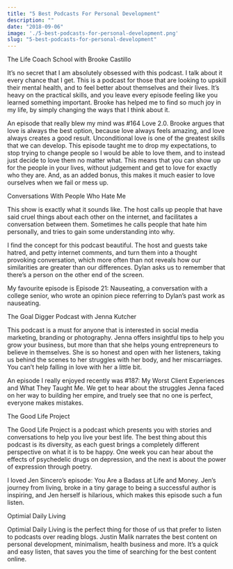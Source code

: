 ```yaml
---
title: "5 Best Podcasts For Personal Development"
description: ""
date: "2018-09-06"
image: './5-best-podcasts-for-personal-development.png'
slug: "5-best-podcasts-for-personal-development"
---
```


The Life Coach School with Brooke Castillo

It’s no secret that I am absolutely obsessed with this podcast. I talk about it every chance that I get. This is a podcast for those that are looking to upskill their mental health, and to feel better about themselves and their lives. It’s heavy on the practical skills, and you leave every episode feeling like you learned something important. Brooke has helped me to find so much joy in my life, by simply changing the ways that I think about it.

An episode that really blew my mind was #164 Love 2.0.
Brooke argues that love is always the best option, because love always feels amazing, and love always creates a good result. Unconditional love is one of the greatest skills that we can develop. This episode taught me to drop my expectations, to stop trying to change people so I would be able to love them, and to instead just decide to love them no matter what. This means that you can show up for the people in your lives, without judgement and get to love for exactly who they are. And, as an added bonus, this makes it much easier to love ourselves when we fail or mess up.

Conversations With People Who Hate Me

This show is exactly what it sounds like. The host calls up people that have said cruel things about each other on the internet, and facilitates a conversation between them. Sometimes he calls people that hate him personally, and tries to gain some understanding into why.

I find the concept for this podcast beautiful. The host and guests take hatred, and petty internet comments, and turn them into a thought provoking conversation, which more often than not reveals how our similarities are greater than our differences. Dylan asks us to remember that there’s a person on the other end of the screen.

My favourite episode is Episode 21: Nauseating, a conversation with a college senior, who wrote an opinion piece referring to Dylan’s past work as nauseating.

The Goal Digger Podcast with Jenna Kutcher

This podcast is a must for anyone that is interested in social media marketing, branding or photography. Jenna offers insightful tips to help you grow your business, but more than that she helps young entrepreneurs to believe in themselves. She is so honest and open with her listeners, taking us behind the scenes to her struggles with her body, and her miscarriages. You can’t help falling in love with her a little bit.

An episode I really enjoyed recently was #187: My Worst Client Experiences and What They Taught Me. We get to hear about the struggles Jenna faced on her way to building her empire, and truely see that no one is perfect, everyone makes mistakes.

The Good Life Project

The Good Life Project is a podcast which presents you with stories and conversations to help you live your best life. The best thing about this podcast is its diversity, as each guest brings a completely different perspective on what it is to be happy. One week you can hear about the effects of psychedelic drugs on depression, and the next is about the power of expression through poetry.

I loved Jen Sincero’s episode: You Are a Badass at Life and Money. Jen’s journey from living, broke in a tiny garage to being a successful author is inspiring, and Jen herself is hilarious, which makes this episode such a fun listen.

Optimial Daily Living

Optimial Daily Living is the perfect thing for those of us that prefer to listen to podcasts over reading blogs. Justin Malik narrates the best content on personal development, minimalism, health business and more. It’s a quick and easy listen, that saves you the time of searching for the best content online.
